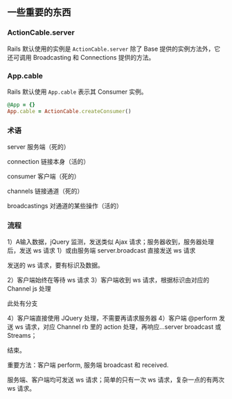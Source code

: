 ## 一些重要的东西

### ActionCable.server

Rails 默认使用的实例是 `ActionCable.server` 除了 Base 提供的实例方法外，它还可调用 Broadcasting 和 Connections 提供的方法。

### App.cable

Rails 默认使用 `App.cable` 表示其 Consumer 实例。

```ruby
@App = {}
App.cable = ActionCable.createConsumer()
```

### 术语

server 服务端（死的）

connection 链接本身（活的）

consumer 客户端（死的）

channels 链接通道（死的）

broadcastings 对通道的某些操作（活的）

### 流程

1）A输入数据，jQuery 监测，发送类似 Ajax 请求；服务器收到，服务器处理后，发送 ws 请求
1）或由服务端 server.broadcast 直接发送 ws 请求

发送的 ws 请求，要有标识及数据。

2）客户端始终在等待 ws 请求
3）客户端收到 ws 请求，根据标识由对应的 Channel js 处理

此处有分支

4）客户端直接使用 JQuery 处理，不需要再请求服务器
4）客户端 @perform 发送 ws 请求，对应 Channel rb 里的 action 处理，再响应...server broadcast 或 Streams；

结束。

重要方法：客户端 perform, 服务端 broadcast 和 received.

服务端、客户端均可发送 ws 请求；简单的只有一次 ws 请求，复杂一点的有两次 ws 请求。
